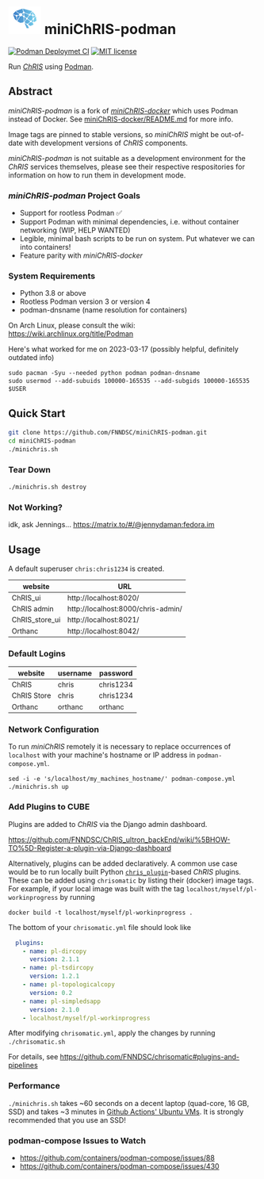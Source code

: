 # ![ChRIS logo](https://raw.githubusercontent.com/FNNDSC/ChRIS_ultron_backEnd/master/docs/assets/logo_chris.png) miniChRIS-podman

[![Podman Deploymet CI](https://github.com/veniceofcode/miniChRIS-podman-pod/actions/workflows/makefile.yml/badge.svg)](https://github.com/veniceofcode/miniChRIS-podman-pod/actions/workflows/makefile.yml)
[![MIT license](https://img.shields.io/github/license/FNNDSC/miniChRIS-podman)](LICENSE)

Run [_ChRIS_](https://chrisproject.org/) using [Podman](https://podman.io).

## Abstract

_miniChRIS-podman_ is a fork of [_miniChRIS-docker_](https://github.com/FNNDSC/miniChRIS-docker)
which uses Podman instead of Docker.
See
[miniChRIS-docker/README.md](https://github.com/FNNDSC/miniChRIS-docker#readme) for more info.

Image tags are pinned to stable versions, so _miniChRIS_ might be
out-of-date with development versions of _ChRIS_ components.

_miniChRIS-podman_ is not suitable as a development environment
for the _ChRIS_ services themselves, please see their respective
respositories for information on how to run them in development mode.

### _miniChRIS-podman_ Project Goals

- Support for rootless Podman :white_check_mark:
- Support Podman with minimal dependencies, i.e. without container networking (WIP, HELP WANTED)
- Legible, minimal bash scripts to be run on system. Put whatever we can into containers!
- Feature parity with _miniChRIS-docker_

### System Requirements

- Python 3.8 or above
- Rootless Podman version 3 or version 4
- podman-dnsname (name resolution for containers)

On Arch Linux, please consult the wiki: https://wiki.archlinux.org/title/Podman

Here's what worked for me on 2023-03-17 (possibly helpful, definitely outdated info)

```shell
sudo pacman -Syu --needed python podman podman-dnsname
sudo usermod --add-subuids 100000-165535 --add-subgids 100000-165535 $USER
```

## Quick Start

```bash
git clone https://github.com/FNNDSC/miniChRIS-podman.git
cd miniChRIS-podman
./minichris.sh
```

### Tear Down

```bash
./minichris.sh destroy
```

### Not Working?

idk, ask Jennings... https://matrix.to/#/@jennydaman:fedora.im

## Usage

A default superuser `chris:chris1234` is created.

website        | URL
---------------|-----
ChRIS_ui       | http://localhost:8020/
ChRIS admin    | http://localhost:8000/chris-admin/
ChRIS_store_ui | http://localhost:8021/
Orthanc        | http://localhost:8042/

### Default Logins

website      | username | password
-------------|----------|----------
ChRIS        | chris    | chris1234
ChRIS Store  | chris    | chris1234
Orthanc      | orthanc  | orthanc

### Network Configuration

To run _miniChRIS_ remotely it is necessary to replace occurrences of `localhost`
with your machine's hostname or IP address in `podman-compose.yml`.

```shell
sed -i -e 's/localhost/my_machines_hostname/' podman-compose.yml
./minichris.sh up
```

### Add Plugins to CUBE

Plugins are added to _ChRIS_ via the Django admin dashboard.

https://github.com/FNNDSC/ChRIS_ultron_backEnd/wiki/%5BHOW-TO%5D-Register-a-plugin-via-Django-dashboard

Alternatively, plugins can be added declaratively.
A common use case would be to run locally built Python
[`chris_plugin`](https://github.com/FNNDSC/chris_plugin)-based
_ChRIS_ plugins. These can be added using `chrisomatic` by
listing their (docker) image tags. For example, if your local image
was built with the tag `localhost/myself/pl-workinprogress` by running

```shell
docker build -t localhost/myself/pl-workinprogress .
```

The bottom of your `chrisomatic.yml` file should look like

```yaml
  plugins:
    - name: pl-dircopy
      version: 2.1.1
    - name: pl-tsdircopy
      version: 1.2.1
    - name: pl-topologicalcopy
      version: 0.2
    - name: pl-simpledsapp
      version: 2.1.0
    - localhost/myself/pl-workinprogress
```

After modifying `chrisomatic.yml`, apply the changes by running `./chrisomatic.sh`

For details, see https://github.com/FNNDSC/chrisomatic#plugins-and-pipelines

### Performance

`./minichris.sh` takes ~60 seconds on a decent laptop (quad-core, 16 GB, SSD)
and takes ~3 minutes in [Github Actions' Ubuntu VMs](https://github.com/FNNDSC/miniChRIS-podman/actions).
It is strongly recommended that you use an SSD!

### podman-compose Issues to Watch

 - https://github.com/containers/podman-compose/issues/88
 - https://github.com/containers/podman-compose/issues/430

